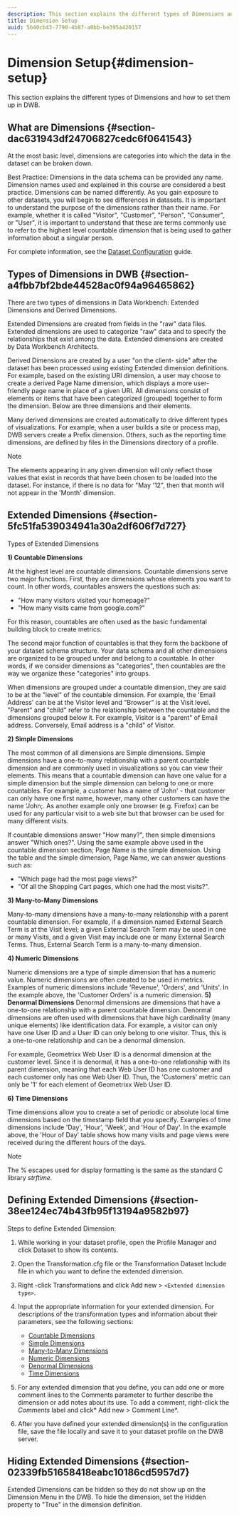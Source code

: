 ```yaml
---
description: This section explains the different types of Dimensions and how to set them up in DWB.
title: Dimension Setup
uuid: 5b40cb43-7790-4b87-a0bb-be395a420157
---
```


# Dimension Setup{#dimension-setup}

This section explains the different types of Dimensions and how to set them up in DWB.

## What are Dimensions {#section-dac631943df24706827cedc6f0641543}

At the most basic level, dimensions are categories into which the data in the dataset can be broken down.

Best Practice: Dimensions in the data schema can be provided any name. Dimension names used and explained in this course are considered a best practice. Dimensions can be named differently. As you gain exposure to other datasets, you will begin to see differences in datasets. It is important to understand the purpose of the dimensions rather than their name. For example, whether it is called "Visitor", "Customer", "Person", "Consumer", or "User", it is important to understand that these are terms commonly use to refer to the highest level countable dimension that is being used to gather information about a singular person.

For complete information, see the [Dataset Configuration](https://marketing.adobe.com/resources/help/en_US/insight/dataset/) guide.

## Types of Dimensions in DWB {#section-a4fbb7bf2bde44528ac0f94a96465862}

There are two types of dimensions in Data Workbench: Extended Dimensions and Derived Dimensions.

Extended Dimensions are created from fields in the "raw" data files. Extended dimensions are used to categorize "raw" data and to specify the relationships that exist among the data. Extended dimensions are created by Data Workbench Architects.

Derived Dimensions are created by a user "on the client- side" after the dataset has been processed using existing Extended dimension definitions. For example, based on the existing URI dimension, a user may choose to create a derived Page Name dimension, which displays a more user-friendly page name in place of a given URI. All dimensions consist of elements or items that have been categorized (grouped) together to form the dimension. Below are three dimensions and their elements.

Many derived dimensions are created automatically to drive different types of visualizations. For example, when a user builds a site or process map, DWB servers create a Prefix dimension. Others, such as the reporting time dimensions, are defined by files in the Dimensions directory of a profile.

>[!NOTE]
>
>The elements appearing in any given dimension will only reflect those values that exist in records that have been chosen to be loaded into the dataset. For instance, if there is no data for "May '12", then that month will not appear in the 'Month' dimension.

## Extended Dimensions {#section-5fc51fa539034941a30a2df606f7d727}

Types of Extended Dimensions

**1) Countable Dimensions**

At the highest level are countable dimensions. Countable dimensions serve two major functions. First, they are dimensions whose elements you want to count. In other words, countables answers the questions such as:

* "How many visitors visited your homepage?" 
* "How many visits came from google.com?"

For this reason, countables are often used as the basic fundamental building block to create metrics.

The second major function of countables is that they form the backbone of your dataset schema structure. Your data schema and all other dimensions are organized to be grouped under and belong to a countable. In other words, if we consider dimensions as "categories", then countables are the way we organize these "categories" into groups.

When dimensions are grouped under a countable dimension, they are said to be at the "level" of the countable dimension. For example, the 'Email Address' can be at the Visitor level and "Browser" is at the Visit level. "Parent" and "child" refer to the relationship between the countable and the dimensions grouped below it. For example, Visitor is a "parent" of Email address. Conversely, Email address is a "child" of Visitor.

**2) Simple Dimensions**

The most common of all dimensions are Simple dimensions. Simple dimensions have a one-to-many relationship with a parent countable dimension and are commonly used in visualizations so you can view their elements. This means that a countable dimension can have one value for a simple dimension but the simple dimension can belong to one or more countables. For example, a customer has a name of 'John' - that customer can only have one first name, however, many other customers can have the name 'John;. As another example only one browser (e.g. Firefox) can be used for any particular visit to a web site but that browser can be used for many different visits.

If countable dimensions answer "How many?", then simple dimensions answer "Which ones?". Using the same example above used in the countable dimension section; Page Name is the simple dimension. Using the table and the simple dimension, Page Name, we can answer questions such as:

* "Which page had the most page views?" 
* "Of all the Shopping Cart pages, which one had the most visits?".

**3) Many-to-Many Dimensions**

Many-to-many dimensions have a many-to-many relationship with a parent countable dimension. For example, if a dimension named External Search Term is at the Visit level; a given External Search Term may be used in one or many Visits, and a given Visit may include one or many External Search Terms. Thus, External Search Term is a many-to-many dimension.

**4) Numeric Dimensions**

Numeric dimensions are a type of simple dimension that has a numeric value. Numeric dimensions are often created to be used in metrics. Examples of numeric dimensions include 'Revenue', 'Orders', and 'Units'. In the example above, the 'Customer Orders' is a numeric dimension. 
**5) Denormal Dimensions** Denormal dimensions are dimensions that have a one-to-one relationship with a parent countable dimension. Denormal dimensions are often used with dimensions that have high cardinality (many unique elements) like identification data. For example, a visitor can only have one User ID and a User ID can only belong to one visitor. Thus, this is a one-to-one relationship and can be a denormal dimension.

For example, Geometrixx Web User ID is a denormal dimension at the customer level. Since it is denormal, it has a one-to-one relationship with its parent dimension, meaning that each Web User ID has one customer and each customer only has one Web User ID. Thus, the 'Customers' metric can only be '1' for each element of Geometrixx Web User ID.

**6) Time Dimensions**

Time dimensions allow you to create a set of periodic or absolute local time dimensions based on the timestamp field that you specify. Examples of time dimensions include 'Day', 'Hour', 'Week', and 'Hour of Day'. In the example above, the 'Hour of Day' table shows how many visits and page views were received during the different hours of the days.

>[!NOTE]
>
>The % escapes used for display formatting is the same as the standard C library *strftime*.

## Defining Extended Dimensions {#section-38ee124ec74b43fb95f13194a9582b97}

Steps to define Extended Dimension:

1. While working in your dataset profile, open the Profile Manager and click Dataset to show its contents. 
1. Open the Transformation.cfg file or the Transformation Dataset Include file in which you want to define the extended dimension. 
1. Right -click Transformations and click Add new > `<Extended dimension type>`. 
1. Input the appropriate information for your extended dimension. For descriptions of the transformation types and information about their parameters, see the following sections:

    * [Countable Dimensions](https://marketing.adobe.com/resources/help/en_US/insight/dataset/c_count_dim.html#concept_F28B633419494E7BBC510012DBFCC6F8) 
    * [Simple Dimensions](https://marketing.adobe.com/resources/help/en_US/insight/dataset/c_simple_dim.html#concept_C1D804DAC4094489AFE61560D2908181) 
    * [Many-to-Many Dimensions](https://marketing.adobe.com/resources/help/en_US/insight/dataset/c_many_dim.html#concept_5ED3CCA8B2194D4F96134F6238040998) 
    * [Numeric Dimensions](https://marketing.adobe.com/resources/help/en_US/insight/dataset/c_num_dim.html#concept_8513B9AFAFF447C8B334410B565B91ED) 
    * [Denormal Dimensions](https://marketing.adobe.com/resources/help/en_US/insight/dataset/c_denormal_dim.html#concept_54A2600B8EE748B7ACFF405DACCF3489) 
    * [Time Dimensions](https://marketing.adobe.com/resources/help/en_US/insight/dataset/c_time_dim.html#concept_1E4EEB8D33964BB2A8D5768D6439DF67)

1. For any extended dimension that you define, you can add one or more comment lines to the Comments parameter to further describe the dimension or add notes about its use. To add a comment, right-click the *Comments* label and click* Add new > Comment Line*. 

1. After you have defined your extended dimension(s) in the configuration file, save the file locally and save it to your dataset profile on the DWB server.

## Hiding Extended Dimensions {#section-02339fb51658418eabc10186cd5957d7}

Extended Dimensions can be hidden so they do not show up on the Dimension Menu in the DWB. To hide the dimension, set the Hidden property to "True" in the dimension definition. 

